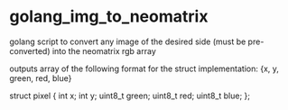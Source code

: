 # golang_img_to_neomatrix
golang script to convert any image of the desired side (must be pre-converted) into the neomatrix rgb array

outputs array of the following format for the struct implementation:
{x, y, green, red, blue}

struct pixel {
  int x;
  int y;
  uint8_t green;
  uint8_t red;
  uint8_t blue;
};
